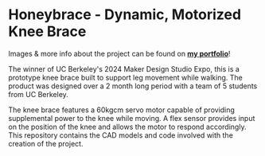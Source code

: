 # Honeybrace - Dynamic, Motorized Knee Brace

Images & more info about the project can be found on [**my portfolio**](https://www.alantran.me/projects/honeybrace)!

The winner of UC Berkeley's 2024 Maker Design Studio Expo, this is a prototype knee brace built to support leg movement while walking. The product was designed over a 2 month long period with a team of 5 students from UC Berkeley. 

The knee brace features a 60kgcm servo motor capable of providing supplemental power to the knee while moving. A flex sensor provides input on the position of the knee and allows the motor to respond accordingly. This repository contains the CAD models and code involved with the creation of the project.
